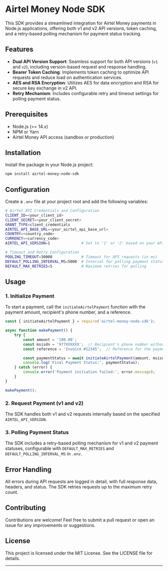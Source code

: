 # Airtel Money Node SDK

This SDK provides a streamlined integration for Airtel Money payments in Node.js applications, offering both v1 and v2 API versions, token caching, and a retry-based polling mechanism for payment status tracking.

## Features

- **Dual API Version Support**: Seamless support for both API versions (`v1` and `v2`), including version-based request and response handling.
- **Bearer Token Caching**: Implements token caching to optimize API requests and reduce load on authentication services.
- **AES and RSA Encryption**: Utilizes AES for data encryption and RSA for secure key exchange in v2 API.
- **Retry Mechanism**: Includes configurable retry and timeout settings for polling payment status.

## Prerequisites

- Node.js (>= 14.x)
- NPM or Yarn
- Airtel Money API access (sandbox or production)

## Installation

Install the package in your Node.js project:

```bash
npm install airtel-money-node-sdk
```

## Configuration

Create a `.env` file at your project root and add the following variables:

```bash
# Airtel API Credentials and Configuration
CLIENT_ID=<your_client_id>
CLIENT_SECRET=<your_client_secret>
GRANT_TYPE=client_credentials
AIRTEL_API_BASE_URL=<your_airtel_api_base_url>
COUNTRY=<country_code>
CURRENCY=<currency_code>
AIRTEL_API_VERSION=1              # Set to '1' or '2' based on your API version

# Timeout and Retry Configuration
POOLING_TIMEOUT=30000             # Timeout for API requests (in ms)
DEFAULT_POLLING_INTERVAL_MS=5000  # Interval for polling payment status (in ms)
DEFAULT_MAX_RETRIES=5             # Maximum retries for polling
```

## Usage

### 1. Initialize Payment

To start a payment, call the `initiateAirtelPayment` function with the payment amount, recipient's phone number, and a reference.

```javascript
const { initiateAirtelPayment } = require('airtel-money-node-sdk');

async function makePayment() {
    try {
        const amount = '100.00';
        const msisdn = '977XXXXXX';  // Recipient's phone number without country code
        const reference = 'Invoice #12345';  // Reference for the payment

        const paymentStatus = await initiateAirtelPayment(amount, msisdn, reference);
        console.log('Final Payment Status:', paymentStatus);
    } catch (error) {
        console.error('Payment initiation failed:', error.message);
    }
}

makePayment();
```

### 2. Request Payment (v1 and v2)

The SDK handles both v1 and v2 requests internally based on the specified `AIRTEL_API_VERSION`.

### 3. Polling Payment Status

The SDK includes a retry-based polling mechanism for v1 and v2 payment statuses, configurable with `DEFAULT_MAX_RETRIES` and `DEFAULT_POLLING_INTERVAL_MS` in `.env`.

## Error Handling

All errors during API requests are logged in detail, with full response data, headers, and status. The SDK retries requests up to the maximum retry count.

## Contributing

Contributions are welcome! Feel free to submit a pull request or open an issue for any improvements or suggestions.

## License

This project is licensed under the MIT License. See the LICENSE file for details.

--- 